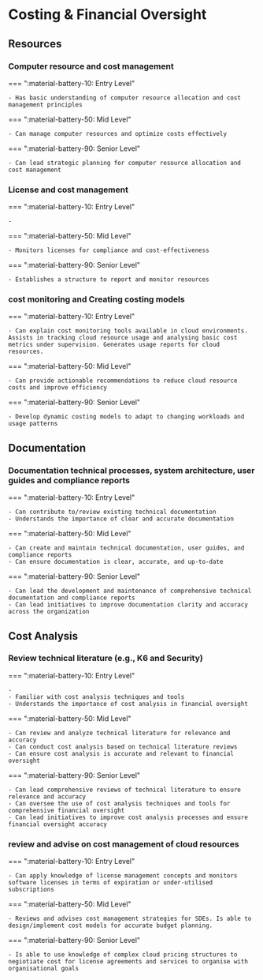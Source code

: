 # Costing & Financial Oversight

## Resources

### Computer resource and cost management

=== ":material-battery-10: Entry Level"

    - Has basic understanding of computer resource allocation and cost management principles

=== ":material-battery-50: Mid Level"

    - Can manage computer resources and optimize costs effectively

=== ":material-battery-90: Senior Level"

    - Can lead strategic planning for computer resource allocation and cost management



### License and cost management

=== ":material-battery-10: Entry Level"

    -

=== ":material-battery-50: Mid Level"

    - Monitors licenses for compliance and cost-effectiveness

=== ":material-battery-90: Senior Level"

    - Establishes a structure to report and monitor resources



### cost monitoring and Creating costing models

=== ":material-battery-10: Entry Level"

    - Can explain cost monitoring tools available in cloud environments. Assists in tracking cloud resource usage and analysing basic cost metrics under supervision. Generates usage reports for cloud resources.

=== ":material-battery-50: Mid Level"

    - Can provide actionable recommendations to reduce cloud resource costs and improve efficiency

=== ":material-battery-90: Senior Level"

    - Develop dynamic costing models to adapt to changing workloads and usage patterns

## Documentation



### Documentation technical processes, system architecture, user guides and compliance reports

=== ":material-battery-10: Entry Level"

    - Can contribute to/review existing technical documentation
    - Understands the importance of clear and accurate documentation

=== ":material-battery-50: Mid Level"

    - Can create and maintain technical documentation, user guides, and compliance reports
    - Can ensure documentation is clear, accurate, and up-to-date

=== ":material-battery-90: Senior Level"

    - Can lead the development and maintenance of comprehensive technical documentation and compliance reports
    - Can lead initiatives to improve documentation clarity and accuracy across the organization

## Cost Analysis



### Review technical literature (e.g., K6 and Security)

=== ":material-battery-10: Entry Level"

    -
    - Familiar with cost analysis techniques and tools
    - Understands the importance of cost analysis in financial oversight

=== ":material-battery-50: Mid Level"

    - Can review and analyze technical literature for relevance and accuracy
    - Can conduct cost analysis based on technical literature reviews
    - Can ensure cost analysis is accurate and relevant to financial oversight

=== ":material-battery-90: Senior Level"

    - Can lead comprehensive reviews of technical literature to ensure relevance and accuracy
    - Can oversee the use of cost analysis techniques and tools for comprehensive financial oversight
    - Can lead initiatives to improve cost analysis processes and ensure financial oversight accuracy



### review and advise on cost management of cloud resources

=== ":material-battery-10: Entry Level"

    - Can apply knowledge of license management concepts and monitors software licenses in terms of expiration or under-utilised subscriptions

=== ":material-battery-50: Mid Level"

    - Reviews and advises cost management strategies for SDEs. Is able to design/implement cost models for accurate budget planning.

=== ":material-battery-90: Senior Level"

    - Is able to use knowledge of complex cloud pricing structures to negiotiate cost for license agreements and services to organise with organisational goals
